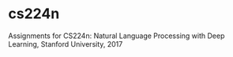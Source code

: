 # cs224n
Assignments for CS224n: Natural Language Processing with Deep Learning, Stanford University, 2017
